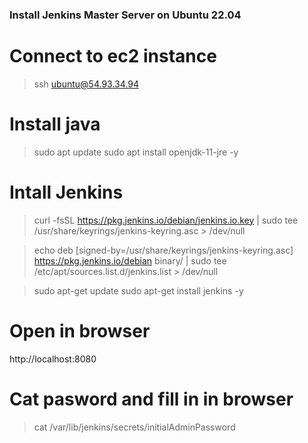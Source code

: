 ### Install Jenkins Master Server on Ubuntu 22.04

# Connect to ec2 instance
> ssh ubuntu@54.93.34.94

# Install java
> sudo apt update
> sudo apt install openjdk-11-jre -y

# Intall Jenkins
> curl -fsSL https://pkg.jenkins.io/debian/jenkins.io.key | sudo tee \
  /usr/share/keyrings/jenkins-keyring.asc > /dev/null

> echo deb [signed-by=/usr/share/keyrings/jenkins-keyring.asc] \
  https://pkg.jenkins.io/debian binary/ | sudo tee \
  /etc/apt/sources.list.d/jenkins.list > /dev/null

> sudo apt-get update
> sudo apt-get install jenkins -y

# Open in browser
http://localhost:8080

# Cat pasword and fill in in browser
> cat /var/lib/jenkins/secrets/initialAdminPassword
